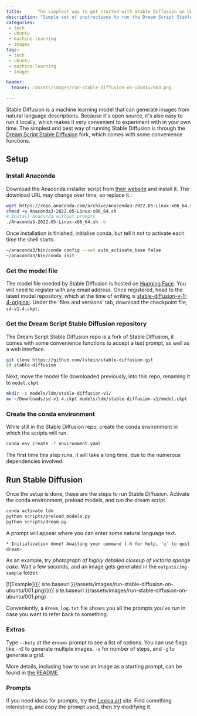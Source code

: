 ```yaml
---
title:      The simplest way to get started with Stable Diffusion on Ubuntu 
description: "Simple set of instructions to run the Dream Script Stable Diffusion on Ubuntu 22.04"
categories:
 - tech
 - ubuntu
 - machine-learning
 - images
tags:
 - tech
 - ubuntu
 - machine-learning
 - images

header: 
  teaser: /assets/images/run-stable-diffusion-on-ubuntu/003.png

---
```


Stable Diffusion is a machine learning model that can generate images from natural language descriptions.  Because it's open source, it's also easy to run it locally, which makes it very convenient to experiment with in your own time. The simplest and best way of running Stable Diffusion is through the [Dream Script Stable Diffusion](https://github.com/lstein/stable-diffusion) fork, which comes with some convenience functions.  

## Setup

### Install Anaconda

Download the Anaconda installer script from [their website](https://www.anaconda.com/products/distribution#linux) and install it.  The download URL may change over time, so replace it.: 

```bash
wget https://repo.anaconda.com/archive/Anaconda3-2022.05-Linux-x86_64.sh
chmod +x Anaconda3-2022.05-Linux-x86_64.sh
# Install Anaconda without prompts
./Anaconda3-2022.05-Linux-x86_64.sh -b
```

Once installation is finished, initialise conda, but tell it not to activate each time the shell starts. 

```bash
~/anaconda3/bin/conda config --set auto_activate_base false
~/anaconda3/bin/conda init
```

### Get the model file

The model file needed by Stable Diffusion is hosted on [Hugging Face](https://huggingface.co/CompVis/).  You will need to register with any email address.  Once registered, head to the latest model repository, which at the time of writing is [stable-diffusion-v-1-4-original](https://huggingface.co/CompVis/stable-diffusion-v-1-4-original/tree/main).  Under the 'files and versions' tab, download the checkpoint file, `sd-v1-4.ckpt`.  


### Get the Dream Script Stable Diffusion repository

The Dream Script Stable Diffusion repo is a fork of Stable Diffusion, it comes with some convenience functions to accept a text prompt, as well as a web interface.  

```bash
git clone https://github.com/lstein/stable-diffusion.git
cd stable-diffusion
```

Next, move the model file downloaded previously, into this repo, renaming it to `model.ckpt`

```bash
mkdir -p models/ldm/stable-diffusion-v1/
mv ~/Downloads/sd-v1-4.ckpt models/ldm/stable-diffusion-v1/model.ckpt
```

### Create the conda environment

While still in the Stable Diffusion repo, create the conda environment in which the scripts will run.  

```bash
conda env create -f environment.yaml
```

The first time this step runs, it will take a long time, due to the numerous dependencies involved. 


## Run Stable Diffusion

Once the setup is done, these are the steps to run Stable Diffusion.  Activate the conda environment, preload models, and run the dream script. 

```bash
conda activate ldm
python scripts/preload_models.py
python scripts/dream.py
```

A prompt will appear where you can enter some natural language text. 

```bash
* Initialization done! Awaiting your command (-h for help, 'q' to quit)
dream>
```

As an example, try *photograph of highly detailed closeup of victoria sponge cake*.  Wait a few seconds, and an image gets generated in the `outputs/img-sample` folder.  

[![Example]({{ site.baseurl }}/assets/images/run-stable-diffusion-on-ubuntu/001.png)]({{ site.baseurl }}/assets/images/run-stable-diffusion-on-ubuntu/001.png)

Conveniently, a `dream_log.txt` file shows you all the prompts you've run in case you want to refer back to something. 


### Extras

Type `--help` at the `dream>` prompt to see a list of options.  You can use flags like `-n5` to generate multiple images, `-s` for number of steps, and `-g` to generate a grid.  

More details, including how to use an image as a starting prompt, can be found in [the README](https://github.com/lstein/stable-diffusion#interactive-command-line-interface-similar-to-the-discord-bot).  

### Prompts

If you need ideas for prompts, try the [Lexica.art](https://lexica.art/) site.  Find something interesting, and copy the prompt used, then try modifying it.  